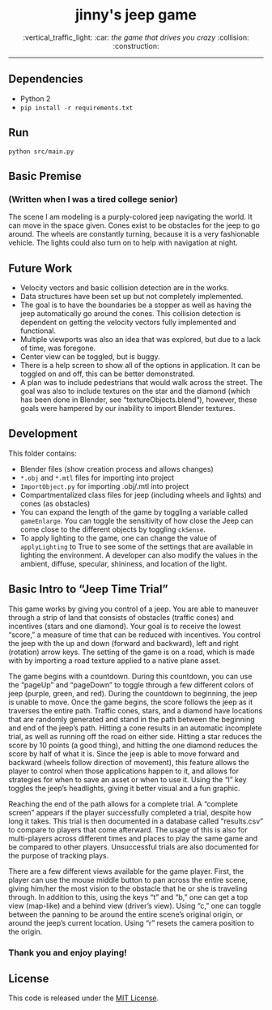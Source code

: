 <p align="center">
  <h1 align="center">
    jinny's jeep game
  </h1>
</p>
<p align="center">
  :vertical_traffic_light: :car: <em>the game that drives you crazy</em> :collision: :construction:
</p>

---

## Dependencies
* Python 2 
* `pip install -r requirements.txt`

## Run
`python src/main.py`

## Basic Premise 
### (Written when I was a tired college senior)

The scene I am modeling is a purply-colored jeep navigating the world. It can move in the space given. Cones exist to be obstacles for the jeep to go around. The wheels are constantly turning, because it is a very fashionable vehicle. The lights could also turn on to help with navigation at night.

## Future Work
* Velocity vectors and basic collision detection are in the works. 
* Data structures have been set up but not completely
implemented. 
* The goal is to have the boundaries be a stopper as well as having the jeep automatically go around the
cones. This collision detection is dependent on getting the velocity vectors fully implemented and functional.
* Multiple viewports was also an idea that was explored, but due to a lack of time, was foregone.
* Center view can be toggled, but is buggy.
* There is a help screen to show all of the options in application. It can be toggled on and off, this can be better demonstrated.
* A plan was to include pedestrians that would walk across the street. The goal was also to include textures on the star and the diamond (which has been done in Blender, see “textureObjects.blend”), however, these goals were hampered by our inability to import Blender textures. 

## Development
This folder contains:
* Blender files (show creation process and allows changes)
* `*.obj` and `*.mtl` files for importing into project
* `ImportObject.py` for importing .obj/.mtl into project
* Compartmentalized class files for jeep (including wheels and lights) and cones (as obstacles)
* You can expand the length of the game by toggling a variable called `gameEnlarge`. You can toggle the sensitivity of how close the Jeep can come close to the different objects by toggling `ckSense`.
* To apply lighting to the game, one can change the value of `applyLighting` to True to see some of the settings that are available in lighting the environment. A developer can also modify the values in the ambient, diffuse, specular, shininess, and location of the light.

## Basic Intro to “Jeep Time Trial”
This game works by giving you control of a jeep. You are able to maneuver through a strip of land that consists of obstacles (traffic cones) and incentives (stars and one diamond). Your goal is to receive the lowest “score,” a measure of time that can be reduced with incentives. You control the jeep with the up and down (forward and backward), left and right (rotation) arrow keys. The setting of the game is on a road, which is made with by importing a road texture applied to a native plane asset.

The game begins with a countdown. During this countdown, you can use the “pageUp” and “pageDown” to toggle through a few different colors of jeep (purple, green, and red). During the countdown to beginning, the jeep is unable to move. Once the game begins, the score follows the jeep as it traverses the entire path. Traffic cones, stars, and a diamond have locations that are randomly generated and stand in the path between the beginning and end of the jeep’s path. Hitting a cone results in an automatic incomplete trial, as well as running off the road on either side. Hitting a star reduces the score by 10 points (a good thing), and hitting the one diamond reduces the score by half of what it is. Since the jeep is able to move forward and backward (wheels follow direction of movement), this feature allows the player to control when those applications happen to it, and allows for strategies for when to save an asset or when to use it. Using the “l” key toggles the jeep’s headlights, giving it better visual and a fun graphic. 

Reaching the end of the path allows for a complete trial. A “complete screen” appears if the player successfully completed a trial, despite how long it takes. This trial is then documented in a database called “results.csv” to compare to players that come afterward. The usage of this is also for multi-players across different times and places to play the same game and be compared to other players. Unsuccessful trials are also documented for the purpose of tracking plays.

There are a few different views available for the game player. First, the player can use the mouse middle button to pan across the entire scene, giving him/her the most vision to the obstacle that he or she is traveling through. In addition to this, using the keys “t” and “b,” one can get a top view (map-like) and a behind view (driver’s view). Using “c,” one can toggle between the panning to be around the entire scene’s original origin, or around the jeep’s current location. Using “r” resets the camera position to the origin. 


### Thank you and enjoy playing!

## License

This code is released under the [MIT License](https://opensource.org/licenses/MIT).
